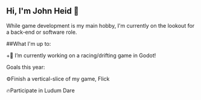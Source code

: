 ## Hi, I'm John Heid 👋
While game development is my main hobby, I'm currently on the lookout for a back-end or software role.

##What I'm up to:

 +🚗 I’m currently working on a racing/drifting game in Godot!
 
Goals this year:

⚙️Finish a vertical-slice of my game, Flick

🔥Participate in Ludum Dare
